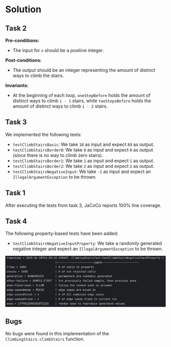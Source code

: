 # Solution

## Task 2

<b>Pre-conditions: </b><br>
- The input for `n` should be a positive integer.

<b>Post-conditions: </b><br>
- The output should be an integer representing the amount of distinct ways to climb the stairs.

<b>Invariants: </b><br>
- At the beginning of each loop, `oneStepBefore` holds the amount of distinct ways to climb `i - 1` stairs, while 
  `twoStepsBefore` holds the amount of distinct ways to climb `i - 2` stairs.

## Task 3

We implemented the following tests:

- `testClimbStairsBasic`: We take `10` as input and expect `89` as output.
- `testClimbStairsBorder0`: We take `0` as input and expect `0` as output (since there is no way to climb zero stairs).
- `testClimbStairsBorder1`: We take `1` as input and expect `1` as output.
- `testClimbStairsBorder2`: We take `2` as input and expect `2` as output.
- `testClimbStairsNegativeInput`: We take `-1` as input and expect an `IllegalArgumentException` to be thrown.

## Task 1

After executing the tests from task 3, JaCoCo reports 100% line coverage.

## Task 4

The following property-based tests have been added:
- `testClimbStairsNegativeInputProperty`: We take a randomly generated negative integer and expect an 
  `IllegalArgumentException` to be thrown.

![Screenshot 1](./src/test/resources/img.png)

## Bugs

No bugs were found in this implementation of the `ClimbingStairs.climbStairs` function.